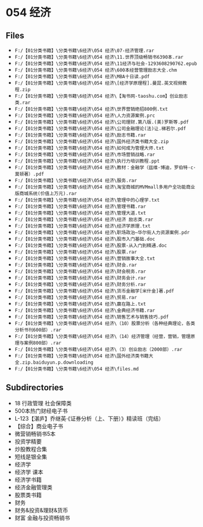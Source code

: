# 054 经济

## Files

- `F:/【01分类书籍】\分类书籍\6经济\054 经济\07-经济管理.rar`
- `F:/【01分类书籍】\分类书籍\6经济\054 经济\11.世界顶级畅销书6390本.rar`
- `F:/【01分类书籍】\分类书籍\6经济\054 经济\11经济与社会-1293608290762.epub`
- `F:/【01分类书籍】\分类书籍\6经济\054 经济\600本经营管理励志大全.chm`
- `F:/【01分类书籍】\分类书籍\6经济\054 经济\MBA十日读.pdf`
- `F:/【01分类书籍】\分类书籍\6经济\054 经济\[经济学原理程].曼昆.英文视频教程.zip`
- `F:/【01分类书籍】\分类书籍\6经济\054 经济\【淘书网-taoshu.com】创业励志类.rar`
- `F:/【01分类书籍】\分类书籍\6经济\054 经济\世界营销绝招800例.txt`
- `F:/【01分类书籍】\分类书籍\6经济\054 经济\人力资源案例.prc`
- `F:/【01分类书籍】\分类书籍\6经济\054 经济\公司理财.第八版.(美)罗斯等.pdf`
- `F:/【01分类书籍】\分类书籍\6经济\054 经济\公司金融理论(法)让.梯若尔.pdf`
- `F:/【01分类书籍】\分类书籍\6经济\054 经济\励志书籍.rar`
- `F:/【01分类书籍】\分类书籍\6经济\054 经济\国外经济类书籍大全.zip`
- `F:/【01分类书籍】\分类书籍\6经济\054 经济\如何成为管理大师.txt`
- `F:/【01分类书籍】\分类书籍\6经济\054 经济\市场营销战略.rar`
- `F:/【01分类书籍】\分类书籍\6经济\054 经济\执行力培训教程.ppt`
- `F:/【01分类书籍】\分类书籍\6经济\054 经济\教材：金融学（兹维·博迪，罗伯特·c·莫顿著）.pdf`
- `F:/【01分类书籍】\分类书籍\6经济\054 经济\服务.rar`
- `F:/【01分类书籍】\分类书籍\6经济\054 经济\淘宝商城的MVMmall多用户全功能商业版商城系统(价值上万元).rar`
- `F:/【01分类书籍】\分类书籍\6经济\054 经济\管理中的心理学.txt`
- `F:/【01分类书籍】\分类书籍\6经济\054 经济\管理书籍.rar`
- `F:/【01分类书籍】\分类书籍\6经济\054 经济\管理大道.txt`
- `F:/【01分类书籍】\分类书籍\6经济\054 经济\经济 励志类.rar`
- `F:/【01分类书籍】\分类书籍\6经济\054 经济\经济学原理.txt`
- `F:/【01分类书籍】\分类书籍\6经济\054 经济\职场政治—华尔街人力资源案例.pdr`
- `F:/【01分类书籍】\分类书籍\6经济\054 经济\股市入门基础.doc`
- `F:/【01分类书籍】\分类书籍\6经济\054 经济\股票-从入门到精通.doc`
- `F:/【01分类书籍】\分类书籍\6经济\054 经济\股票.rar`
- `F:/【01分类书籍】\分类书籍\6经济\054 经济\营销故事大全.txt`
- `F:/【01分类书籍】\分类书籍\6经济\054 经济\财会.rar`
- `F:/【01分类书籍】\分类书籍\6经济\054 经济\财会税务.rar`
- `F:/【01分类书籍】\分类书籍\6经济\054 经济\财务会计.rar`
- `F:/【01分类书籍】\分类书籍\6经济\054 经济\财务分析.rar`
- `F:/【01分类书籍】\分类书籍\6经济\054 经济\货币金融学[米什金]著.pdf`
- `F:/【01分类书籍】\分类书籍\6经济\054 经济\贸易.rar`
- `F:/【01分类书籍】\分类书籍\6经济\054 经济\赢在路上.txt`
- `F:/【01分类书籍】\分类书籍\6经济\054 经济\金典经济书籍.rar`
- `F:/【01分类书籍】\分类书籍\6经济\054 经济\销售艺术与销售技巧.pdf`
- `F:/【01分类书籍】\分类书籍\6经济\054 经济\（10）股票分析（各种经典理论，各类分析书刊600部）.rar`
- `F:/【01分类书籍】\分类书籍\6经济\054 经济\（14）经济管理（经营，营销，管理原理与案例800部）.rar`
- `F:/【01分类书籍】\分类书籍\6经济\054 经济\（3）创业励志（2000部）.rar`
- `F:/【01分类书籍】\分类书籍\6经济\054 经济\国外经济类书籍大全.zip.baiduyun.p.downloading`
- `F:/【01分类书籍】\分类书籍\6经济\054 经济\files.md`

## Subdirectories

- 18 行政管理 社会保障类
- 500本热门财经电子书
- L-123【湛庐】乔继英·《证券分析（上、下册）》精读班（完结）
- 【综合】商业电子书
- 微营销畅销书5本
- 投资学精要
- 炒股教程合集
- 短线是银全集
- 经济学
- 经济学 课本
- 经济学书籍
- 经济金融管理类
- 股票类书籍
- 财务
- 财务&投资&理财&货币
- 财富 金融与投资畅销书
